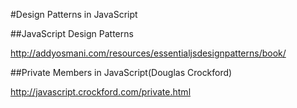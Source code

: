 ﻿#Design Patterns in JavaScript

##JavaScript Design Patterns

http://addyosmani.com/resources/essentialjsdesignpatterns/book/

##Private Members in JavaScript(Douglas Crockford)

http://javascript.crockford.com/private.html




